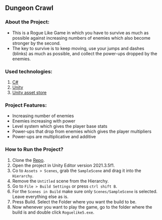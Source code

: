 ## Dungeon Crawl

### About the Project:

- This is a Rogue Like Game in which you have to survive as much as possible against increasing numbers of enemies which also become stronger by the second.
- The key to survive is to keep moving, use your jumps and dashes (blinks) as much as possible, and collect the power-ups dropped by the enemies.

### Used technologies:
1. [C#](https://learn.microsoft.com/en-us/dotnet/csharp/)
2. [Unity](https://unity.com/)
3. [Unity asset store](https://assetstore.unity.com/)

### Project Features:
- Increasing number of enemies
- Enemies increasing with power
- Level system which gives the player base stats
- Power-ups that drop from enemies which gives the player multipliers
- Power-ups are multiplicative and additive


### How to Run the Project?
1. Clone the [Repo](https://github.com/Spike01011/DungeonCrawl).
2. Open the project in Unity Editor version 2021.3.5f1.
3. Co to `Assets > Scenes`, grab the `SampleScene` and drag it into the `Hierarchy`.
4. Remove the `Untitled` scene from the Hierarchy.
5. Go to `File > Build Settings` or press `ctrl shift B`.
6. For the `Scenes in Build` make sure only `Scenes/SampleScene` is selected. Leave everything else as is.
7. Press Build. Select the Folder where you want the build to be.
8. Now whenever you want to play the game, go to the folder where the build is and double click `Roguelike5.exe`.
